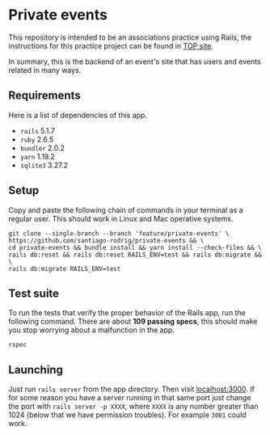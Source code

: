 # Private events

This repository is intended to be an associations practice using Rails,
the instructions for this practice project can be found in
[TOP site](https://www.theodinproject.com/courses/ruby-on-rails/lessons/associations).

In summary, this is the backend of an event's site that has users and events
related in many ways.

## Requirements

Here is a list of dependencies of this app.

- `rails` 5.1.7
- `ruby` 2.6.5
- `bundler` 2.0.2
- `yarn` 1.19.2
- `sqlite3` 3.27.2

## Setup

Copy and paste the following chain of commands in your terminal as a regular
user. This should work in Linux and Mac operative systems.

```shell
git clone --single-branch --branch 'feature/private-events' \
https://github.com/santiago-rodrig/private-events && \
cd private-events && bundle install && yarn install --check-files && \
rails db:reset && rails db:reset RAILS_ENV=test && rails db:migrate && \
rails db:migrate RAILS_ENV=test
```

## Test suite

To run the tests that verify the proper behavior of the Rails app, run the
following command. There are about **109 passing specs**, this should make you
stop worrying about a malfunction in the app.

```shell
rspec
```

## Launching

Just run `rails server` from the app directory. Then visit
[localhost:3000](http://localhost:3000/). If for some reason you have a server
running in that same port just change the port with `rails server -p XXXX`,
where `XXXX` is any number greater than 1024 (below that we have permission
troubles). For example `3001` could work.
